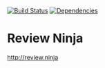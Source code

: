 
[![Build Status](https://travis-ci.org/reviewninja/review.ninja.svg?branch=master)](https://travis-ci.org/reviewninja/review.ninja) [![Dependencies](https://david-dm.org/reviewninja/review.ninja.png)](https://david-dm.org/reviewninja/review.ninja)

Review Ninja
===========

http://review.ninja
